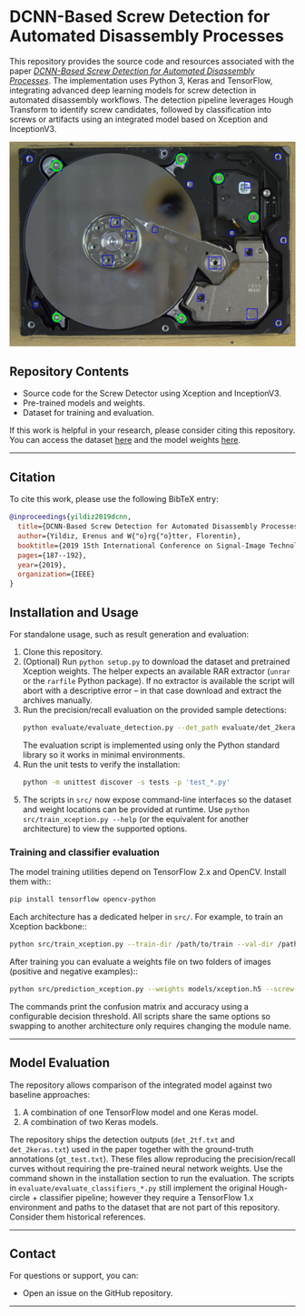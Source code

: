 
# **DCNN-Based Screw Detection for Automated Disassembly Processes**

This repository provides the source code and resources associated with the paper *[DCNN-Based Screw Detection for Automated Disassembly Processes](https://ieeexplore.ieee.org/abstract/document/9067965)*. The implementation uses Python 3, Keras and TensorFlow, integrating advanced deep learning models for screw detection in automated disassembly workflows. The detection pipeline leverages Hough Transform to identify screw candidates, followed by classification into screws or artifacts using an integrated model based on Xception and InceptionV3.

![Screw Detection Sample](assets/sample.png)

## **Repository Contents**
- Source code for the Screw Detector using Xception and InceptionV3.
- Pre-trained models and weights.
- Dataset for training and evaluation.

If this work is helpful in your research, please consider citing this repository. You can access the dataset [here](https://zenodo.org/records/4727706) and the model weights [here](https://zenodo.org/records/10474868).

---

## **Citation**
To cite this work, please use the following BibTeX entry:

```bibtex
@inproceedings{yildiz2019dcnn,
  title={DCNN-Based Screw Detection for Automated Disassembly Processes},
  author={Yildiz, Erenus and W{"o}rg{"o}tter, Florentin},
  booktitle={2019 15th International Conference on Signal-Image Technology \& Internet-Based Systems (SITIS)},
  pages={187--192},
  year={2019},
  organization={IEEE}
}
```

## **Installation and Usage**

For standalone usage, such as result generation and evaluation:
1. Clone this repository.
2. (Optional) Run `python setup.py` to download the dataset and pretrained Xception weights. The helper expects an
   available RAR extractor (`unrar` or the `rarfile` Python package). If no extractor is available the script
   will abort with a descriptive error – in that case download and extract the archives manually.
3. Run the precision/recall evaluation on the provided sample detections:
   ```bash
   python evaluate/evaluate_detection.py --det_path evaluate/det_2keras.txt --gt_path evaluate/gt_test.txt --no-plot
   ```
   The evaluation script is implemented using only the Python standard library so it works in minimal environments.
4. Run the unit tests to verify the installation:
   ```bash
   python -m unittest discover -s tests -p 'test_*.py'
   ```
5. The scripts in `src/` now expose command-line interfaces so the dataset and weight locations can be
   provided at runtime. Use ``python src/train_xception.py --help`` (or the equivalent for another architecture)
   to view the supported options.

### Training and classifier evaluation

The model training utilities depend on TensorFlow 2.x and OpenCV. Install them with::

```bash
pip install tensorflow opencv-python
```

Each architecture has a dedicated helper in ``src/``. For example, to train an Xception backbone::

```bash
python src/train_xception.py --train-dir /path/to/train --val-dir /path/to/val --output-weights models/xception.h5
```

After training you can evaluate a weights file on two folders of images (positive and negative examples)::

```bash
python src/prediction_xception.py --weights models/xception.h5 --screw-dir data/screw --non-screw-dir data/none
```

The commands print the confusion matrix and accuracy using a configurable decision threshold. All scripts share
the same options so swapping to another architecture only requires changing the module name.

---

## **Model Evaluation**
The repository allows comparison of the integrated model against two baseline approaches:
1. A combination of one TensorFlow model and one Keras model.
2. A combination of two Keras models.

The repository ships the detection outputs (`det_2tf.txt` and `det_2keras.txt`) used in the paper together with the
ground-truth annotations (`gt_test.txt`). These files allow reproducing the precision/recall curves without requiring the
pre-trained neural network weights. Use the command shown in the installation section to run the evaluation.  The scripts in
`evaluate/evaluate_classifiers_*.py` still implement the original Hough-circle + classifier pipeline; however they require a
TensorFlow 1.x environment and paths to the dataset that are not part of this repository. Consider them historical references.

---

## **Contact**
For questions or support, you can:
- Open an issue on the GitHub repository.
---
